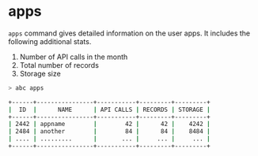 # apps

`apps` command gives detailed information on the user apps. 
It includes the following additional stats.

1. Number of API calls in the month
2. Total number of records
3. Storage size

```sh
> abc apps

+------+----------------+-----------+---------+---------+
|  ID  |      NAME      | API CALLS | RECORDS | STORAGE |
+------+----------------+-----------+---------+---------+
| 2442 | appname        |        42 |      42 |    4242 |
| 2484 | another        |        84 |      84 |    8484 |
| .... | .........      |       ... |     ... |     ... |
+------+----------------+-----------+---------+---------+
```
